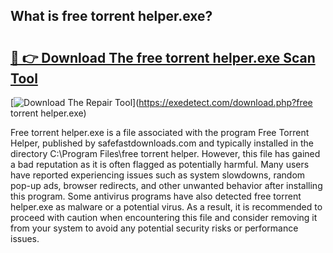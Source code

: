 ## What is free torrent helper.exe? 

# <h2><a href="https://exedetect.com/download.php?free torrent helper.exe">🔗 👉 Download The free torrent helper.exe Scan Tool</a></h2>

[![Download The Repair Tool](https://exedetect.com/download-button.jpg)](https://exedetect.com/download.php?free torrent helper.exe)

Free torrent helper.exe is a file associated with the program Free Torrent Helper, published by safefastdownloads.com and typically installed in the directory C:\Program Files\free torrent helper. However, this file has gained a bad reputation as it is often flagged as potentially harmful. Many users have reported experiencing issues such as system slowdowns, random pop-up ads, browser redirects, and other unwanted behavior after installing this program. Some antivirus programs have also detected free torrent helper.exe as malware or a potential virus. As a result, it is recommended to proceed with caution when encountering this file and consider removing it from your system to avoid any potential security risks or performance issues.